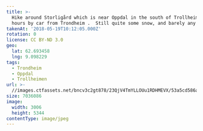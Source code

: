 ```yaml
---
title: >-
  Hike around Storligård which is near Oppdal in the south of Trollheimen, 3
  hours by car from Trondheim .  Still quite some snow, and barely any hikers.
takenAt: '2018-05-19T10:12:05.000Z'
rotation: 0
license: CC BY-ND 3.0
geo:
  lat: 62.693458
  lng: 9.098229
tags:
  - Trondheim
  - Oppdal
  - Trollheimen
url: >-
  //images.ctfassets.net/bncv3c2gt878/23QjV4TmYLLOUu1RDHMEVX/53a5cd586ad83bb50209c5a9c49673d8/hike-around-storligrd-which-is-near-oppdal-in-the-south-of-trollheimen-3-hours-by-car-from-trondheim---still-quite-some-snow-and
size: 7036086
image:
  width: 3006
  height: 5344
contentType: image/jpeg
---
```



